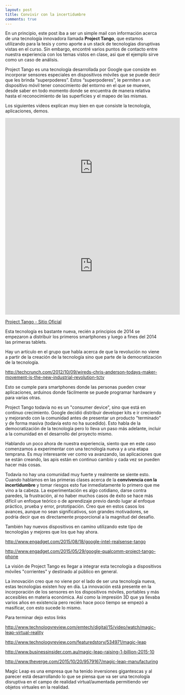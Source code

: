 ```yaml
---
layout: post
title: Convivir con la incertidumbre
comments: true
---
```


En un principio, este post iba a ser un simple mail con información acerca de una tecnología innovadora llamada **Project Tango**, que estamos utilizando para la tesis y como aporte a un stack de tecnologías disruptivas vistas en el curso. Sin embargo, encontré varios puntos de contacto entre nuestra experiencia con los temas vistos en clase, asi que el ejemplo sirve como un caso de análisis. 

Project Tango es una tecnología desarrollada por Google que consiste en incorporar sensores especiales en dispositivos móviles que se puede decir que les brinda “superpoderes”. Estos “superpoderes”, le permiten a un dispositivo móvil tener conocimiento del entorno en el que se mueven, desde saber en todo momento donde se encuentra de manera relativa hasta el reconocimiento de las superficies y el mapeo de las mismas. 

Los siguientes videos explican muy bien en que consiste la tecnología, aplicaciones, demos.

<iframe width="560" height="315" src="https://www.youtube.com/embed/iP9m9a2KEN4" frameborder="0" allowfullscreen></iframe>

<iframe width="560" height="315" src="https://www.youtube.com/embed/zARFvYrvkeQ" frameborder="0" allowfullscreen></iframe>

[Project Tango - Sitio Oficial](https://www.google.com/atap/project-tango/)

Esta tecnología es bastante nueva, recién a principios de 2014 se empezaron a distribuir los primeros smartphones y luego a fines del 2014 las primeras tablets.

Hay un artículo en el grupo que habla acerca de que la revolución no viene a partir de la creación de la tecnología sino que parte de la democratización de la tecnología.

http://techcrunch.com/2012/10/09/wireds-chris-anderson-todays-maker-movement-is-the-new-industrial-revolution-tctv

Esto se cumple para smartphones donde las personas pueden crear aplicaciones, arduinos donde fácilmente se puede programar hardware y para varias otras.

Project Tango todavía no es un "consumer device", sino que está en continuo crecimiento. Google decidió distribuir developer kits e ir creciendo y mejorando con la comunidad antes de presentar un producto "terminado" y de forma masiva (todavía esto no ha sucedido). Esto habla de la democratización de la tecnología pero lo lleva un paso más adelante, incluir a la comunidad en el desarrollo del proyecto mismo.

Hablando un poco ahora de nuestra experiencia, siento que en este caso comenzamos a experimentar con una tecnología nueva y a una etapa temprana. Es muy interesante ver como va avanzando, las aplicaciones que se están creando, las apis están en continuo cambio y cada vez se pueden hacer más cosas. 

Todavía no hay una comunidad muy fuerte y realmente se siente esto. Cuando hablamos en las primeras clases acerca de la **convivencia con la incertidumbre** y tomar riesgos esto fue inmediatamente lo primero que me vino a la cabeza. La experimentación es algo cotidiano, darse contra paredes, la frustración, al no haber muchos casos de éxito se hace más difícil un enfoque teórico o de aprendizaje previo dando lugar al enfoque práctico, prueba y error, prototipación. Creo que en estos casos los avances, aunque no sean significativos, son grandes motivadores, se podría decir que es directamente proporcional a la magnitud del desafío.

También hay nuevos dispositivos en camino utilizando este tipo de tecnologías y mejores que los que hay ahora.

http://www.engadget.com/2015/08/18/google-intel-realsense-tango

http://www.engadget.com/2015/05/29/google-qualcomm-project-tango-phone

La visión de Project Tango es llegar a integrar esta tecnología a dispositivos móviles "corrientes" y destinado al público en general.

La innovación creo que no viene por el lado de ser una tecnología nueva, estas tecnologías existen hoy en día. La innovación está presente en la incorporación de los sensores en los dispositivos móviles, portables y más accesibles en materia económica. Así como la impresión 3D que ya llevaba varios años en existencia pero recién hace poco tiempo se empezó a masificar, con esto sucede lo mismo.

Para terminar dejo estos links

http://www.technologyreview.com/emtech/digital/15/video/watch/magic-leap-virtual-reality

http://www.technologyreview.com/featuredstory/534971/magic-leap

http://www.businessinsider.com.au/magic-leap-raising-1-billion-2015-10

http://www.theverge.com/2015/10/20/9579167/magic-leap-manufacturing

Magic Leap es una empresa que ha tenido inversiones gigantescas y al parecer está desarrollando lo que se piensa que va ser una tecnología disruptiva en el campo de realidad virtual/aumentada permitiendo ver objetos virtuales en la realidad.

